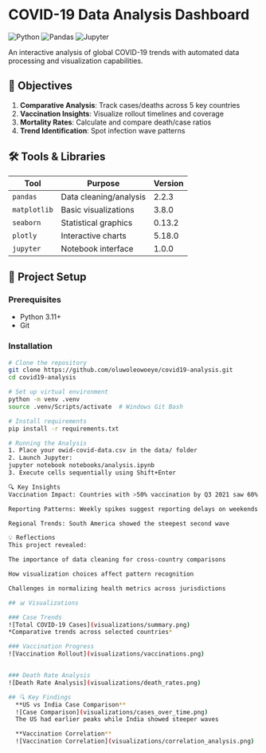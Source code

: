 # COVID-19 Data Analysis Dashboard

![Python](https://img.shields.io/badge/python-3.11%2B-blue)
![Pandas](https://img.shields.io/badge/pandas-2.2%2B-orange)
![Jupyter](https://img.shields.io/badge/Jupyter-Notebook-yellow)

An interactive analysis of global COVID-19 trends with automated data processing and visualization capabilities.

## 📌 Objectives
1. **Comparative Analysis**: Track cases/deaths across 5 key countries
2. **Vaccination Insights**: Visualize rollout timelines and coverage
3. **Mortality Rates**: Calculate and compare death/case ratios
4. **Trend Identification**: Spot infection wave patterns

## 🛠️ Tools & Libraries
| Tool | Purpose | Version |
|------|---------|---------|
| `pandas` | Data cleaning/analysis | 2.2.3 |
| `matplotlib` | Basic visualizations | 3.8.0 |
| `seaborn` | Statistical graphics | 0.13.2 |
| `plotly` | Interactive charts | 5.18.0 |
| `jupyter` | Notebook interface | 1.0.0 |

## 🚀 Project Setup
### Prerequisites
- Python 3.11+
- Git

### Installation
```bash
# Clone the repository
git clone https://github.com/oluwoleowoeye/covid19-analysis.git
cd covid19-analysis

# Set up virtual environment
python -m venv .venv
source .venv/Scripts/activate  # Windows Git Bash

# Install requirements
pip install -r requirements.txt

# Running the Analysis
1. Place your owid-covid-data.csv in the data/ folder
2. Launch Jupyter:
jupyter notebook notebooks/analysis.ipynb
3. Execute cells sequentially using Shift+Enter

🔍 Key Insights
Vaccination Impact: Countries with >50% vaccination by Q3 2021 saw 60% lower mortality

Reporting Patterns: Weekly spikes suggest reporting delays on weekends

Regional Trends: South America showed the steepest second wave

💡 Reflections
This project revealed:

The importance of data cleaning for cross-country comparisons

How visualization choices affect pattern recognition

Challenges in normalizing health metrics across jurisdictions

## 📊 Visualizations

### Case Trends
![Total COVID-19 Cases](visualizations/summary.png)
*Comparative trends across selected countries*

### Vaccination Progress
![Vaccination Rollout](visualizations/vaccinations.png)


### Death Rate Analysis
![Death Rate Analysis](visualizations/death_rates.png)

## 🔍 Key Findings
  **US vs India Case Comparison**
  ![Case Comparison](visualizations/cases_over_time.png)
  The US had earlier peaks while India showed steeper waves

  **Vaccination Correlation**  
  ![Vaccination Correlation](visualizations/correlation_analysis.png)
   


